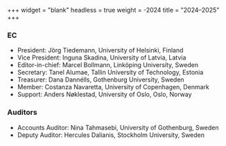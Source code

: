 +++
widget = "blank"
headless = true
weight = -2024
title = "2024–2025"
+++

### EC

*   President: Jörg Tiedemann, University of Helsinki, Finland
*   Vice President: Inguna Skadina, University of Latvia, Latvia
*   Editor-in-chief: Marcel Bollmann, Linköping University, Sweden
*   Secretary: Tanel Alumae, Tallin University of Technology, Estonia
*   Treasurer: Dana Dannélls, Gothenburg University, Sweden
*   Member: Costanza Navaretta, University of Copenhagen, Denmark
*   Support: Anders Nøklestad, University of Oslo, Oslo, Norway

### Auditors

*   Accounts Auditor: Nina Tahmasebi, University of Gothenburg, Sweden
*   Deputy Auditor: Hercules Dalianis, Stockholm University, Sweden
